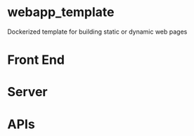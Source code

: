 # webapp_template
Dockerized template for building static or dynamic web pages

# Front End

# Server

# APIs



